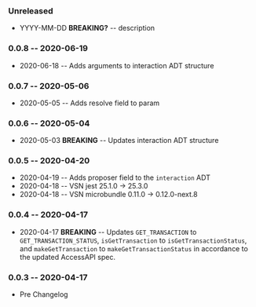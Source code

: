 ### Unreleased

- YYYY-MM-DD **BREAKING?** -- description

### 0.0.8 -- 2020-06-19

- 2020-06-18 -- Adds arguments to interaction ADT structure

### 0.0.7 -- 2020-05-06

- 2020-05-05 -- Adds resolve field to param

### 0.0.6 -- 2020-05-04

- 2020-05-03 **BREAKING** -- Updates interaction ADT structure

### 0.0.5 -- 2020-04-20

- 2020-04-19 -- Adds proposer field to the `interaction` ADT
- 2020-04-18 -- VSN jest 25.1.0 -> 25.3.0
- 2020-04-18 -- VSN microbundle 0.11.0 -> 0.12.0-next.8

### 0.0.4 -- 2020-04-17

- 2020-04-17 **BREAKING** -- Updates `GET_TRANSACTION` to `GET_TRANSACTION_STATUS`, `isGetTransaction` to `isGetTransactionStatus`, and `makeGetTransaction` to `makeGetTransactionStatus` in accordance to the updated AccessAPI spec.

### 0.0.3 -- 2020-04-17

- Pre Changelog
